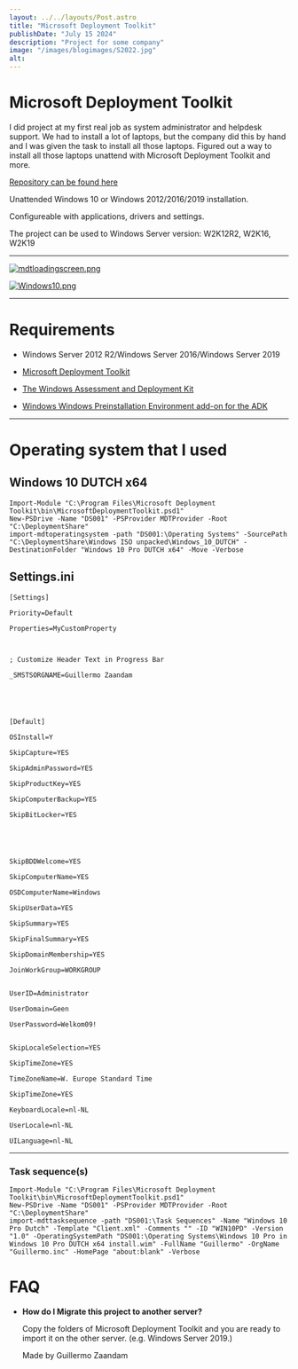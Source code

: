 ```yaml
---
layout: ../../layouts/Post.astro
title: "Microsoft Deployment Toolkit"
publishDate: "July 15 2024"
description: "Project for some company"
image: "/images/blogimages/S2022.jpg"
alt: 
---
```


# Microsoft Deployment Toolkit

I did project at my first real job as system administrator and helpdesk support.
We had to install a lot of laptops, but the company did this by hand and I was given the task to install all those laptops.
Figured out a way to install all those laptops unattend with Microsoft Deployment Toolkit and more.

[Repository can be found here](https://github.com/gllrmzndm/MSFTMDT)

Unattended Windows 10 or Windows 2012/2016/2019 installation.

Configureable with applications, drivers and settings.

The project can be used to Windows Server version: W2K12R2, W2K16, W2K19

---

[![mdtloadingscreen.png](https://i.postimg.cc/jjrnq0CT/mdtloadingscreen.png)](https://postimg.cc/MndptLy3)

[![Windows10.png](https://i.postimg.cc/Z0t4PmGK/Windows10.png)](https://postimg.cc/30Bs7srP)

---

# Requirements

- Windows Server 2012 R2/Windows Server 2016/Windows Server 2019
  
- [Microsoft Deployment Toolkit](https://www.microsoft.com/en-us/download/details.aspx?id=54259)

- [The Windows Assessment and Deployment Kit](https://go.microsoft.com/fwlink/?linkid=2086042)

- [Windows Windows Preinstallation Environment add-on for the ADK](https://go.microsoft.com/fwlink/?linkid=2087112)

---

# Operating system that I used

## Windows 10 DUTCH x64

```
Import-Module "C:\Program Files\Microsoft Deployment Toolkit\bin\MicrosoftDeploymentToolkit.psd1"
New-PSDrive -Name "DS001" -PSProvider MDTProvider -Root "C:\DeploymentShare"
import-mdtoperatingsystem -path "DS001:\Operating Systems" -SourcePath "C:\DeploymentShare\Windows ISO unpacked\Windows_10_DUTCH" -DestinationFolder "Windows 10 Pro DUTCH x64" -Move -Verbose
```

## Settings.ini

```
[Settings] 

Priority=Default 

Properties=MyCustomProperty 

 

; Customize Header Text in Progress Bar 

_SMSTSORGNAME=Guillermo Zaandam 

 

 

[Default] 

OSInstall=Y 

SkipCapture=YES 

SkipAdminPassword=YES 

SkipProductKey=YES 

SkipComputerBackup=YES 

SkipBitLocker=YES 

 

 

SkipBDDWelcome=YES 

SkipComputerName=YES 

OSDComputerName=Windows 

SkipUserData=YES 

SkipSummary=YES 

SkipFinalSummary=YES 

SkipDomainMembership=YES 

JoinWorkGroup=WORKGROUP


UserID=Administrator 

UserDomain=Geen 

UserPassword=Welkom09! 


SkipLocaleSelection=YES 

SkipTimeZone=YES 

TimeZoneName=W. Europe Standard Time 

SkipTimeZone=YES 

KeyboardLocale=nl-NL 

UserLocale=nl-NL 

UILanguage=nl-NL 
```

---

### Task sequence(s)

```
Import-Module "C:\Program Files\Microsoft Deployment Toolkit\bin\MicrosoftDeploymentToolkit.psd1"
New-PSDrive -Name "DS001" -PSProvider MDTProvider -Root "C:\DeploymentShare"
import-mdttasksequence -path "DS001:\Task Sequences" -Name "Windows 10 Pro Dutch" -Template "Client.xml" -Comments "" -ID "WIN10PD" -Version "1.0" -OperatingSystemPath "DS001:\Operating Systems\Windows 10 Pro in Windows 10 Pro DUTCH x64 install.wim" -FullName "Guillermo" -OrgName "Guillermo.inc" -HomePage "about:blank" -Verbose
```

# FAQ

- **How do I Migrate this project to another server?**
 
  Copy the folders of Microsoft Deployment Toolkit and you are ready to import it on the other server. (e.g. Windows Server 2019.)

  Made by Guillermo Zaandam